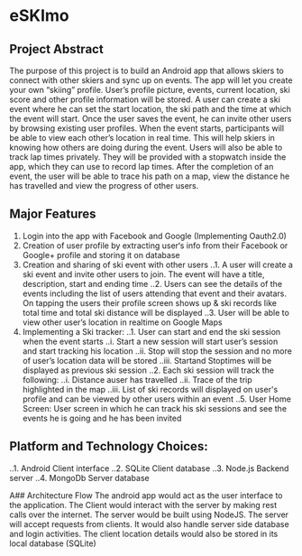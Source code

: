 # eSKImo
## Project Abstract
The purpose of this project is to build an Android app that allows skiers to connect with other skiers and sync up on events. The app will let you create your own “skiing” profile. User’s profile picture, events, current location, ski score and other profile information will be stored. A user can create a ski event where he can set the start location, the ski path and the time at which the event will start. Once the user saves the event, he can invite other users by browsing existing user profiles. When the event starts, participants will be able to view each other’s location in real time. This will help skiers in knowing how others are doing during the event. Users will also be able to track lap times privately. They will be provided with a stopwatch inside the app, which they can use to record lap times. After the completion of an event, the user will be able to trace his path on a map, view the distance he has travelled and view the progress of other users.

## Major Features
1. Login into the app with Facebook and Google (Implementing Oauth2.0)
2. Creation of user profile by extracting user‘s info from their Facebook or Google+ profile
and storing it on database
3. Creation and sharing of ski event with other users
..1. A user will create a ski event and invite ​other users to join. The event will have a
title, description, start and ending time
..2. Users can see the details of the events including the list of users attending that
event and their avatars. On tapping the users their profile screen shows up & ski
records like total time and total ski distance will be displayed
..3. User will be able to view other user’s location in real­time on Google Maps
4. Implementing a Ski tracker:
..1. User can start and end the ski session when the event starts
..i. Start ​a new session will start user’s session and start tracking his location
..ii. Stop ​will stop the session and no more of user’s location data will be
stored
..iii. Start​and Stop​times will be displayed as previous ski session
..2. Each ski session will track the following:
..i. Distance a​user has travelled
..ii. Trace of the trip highlighted in the map
..iii. List of ski records ​will displayed on user's profile and can be viewed by
other users within an event
..5. User Home Screen: User screen in which he can track his ski sessions and see the
events he is going and he has been invited

## Platform and Technology Choices:
..1. Android­ Client interface
..2. SQLite­ Client database
..3. Node.js­ Backend server
..4. MongoDb­ Server database

A## Architecture Flow
The android app would act as the user interface to the application. The Client would interact
with the server by making rest calls over the internet. The server would be built using NodeJS.
The server will accept requests from clients. It would also handle server side database and login
activities. The client location details would also be stored in its local database (SQLite)
